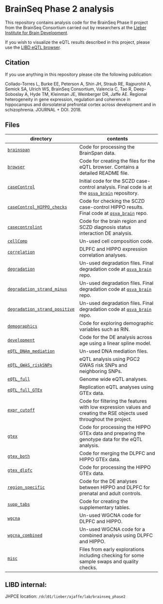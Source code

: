 BrainSeq Phase 2 analysis
=========================

This repository contains analysis code for the BrainSeq Phase II project from the BrainSeq Consortium carried out by researchers at the [Lieber Institute for Brain Development](https://www.libd.org/).

If you wish to visualize the eQTL results described in this project, please use the [LIBD eQTL browser](http://eqtl.brainseq.org/).

## Citation

If you use anything in this repository please cite the following publication:

Collado-Torres L, Burke EE, Peterson A, Shin JH, Straub RE, Rajpurohit A, Semick SA, Ulrich WS, BrainSeq Consortium, Valencia C, Tao R, Deep-Soboslay A, Hyde TM, Kleinman JE, Weinberger DR, Jaffe AE. Regional heterogeneity in gene expression, regulation and coherence in hippocampus  and dorsolateral prefrontal cortex across development and in schizophrenia. JOURNAL + DOI. 2018.

## Files

| directory | contents |
| --------- | -------- |
| [`brainspan`](brainspan/) | Code for processing the BrainSpan data. |
| [`browser`](browser/) | Code for creating the files for the eQTL browser. Contains a detailed README file. |
| [`caseControl`](caseControl/) | Initial code for the SCZD case-control analysis. Final code is at the [`qsva_brain`](https://github.com/LieberInstitute/qsva_brain) repository. |
| [`caseControl_HIPPO_checks`](caseControl_HIPPO_checks/) | Code for checking the SCZD case-control HIPPO results. Final code at [`qsva_brain`](https://github.com/LieberInstitute/qsva_brain) repo. |
| [`casecontrolint`](casecontrolint/) | Code for the brain region and SCZD diagnosis status interaction DE analysis. |
| [`cellComp`](cellComp/) | Un-used cell composition code. |
| [`correlation`](correlation/) | DLPFC and HIPPO expression correlation analyses. |
| [`degradation`](degradation/) | Un-used degradation files. Final degradation code at [`qsva_brain`](https://github.com/LieberInstitute/qsva_brain) repo. |
| [`degradation_strand_minus`](degradation_strand_minus/) | Un-used degradation files. Final degradation code at [`qsva_brain`](https://github.com/LieberInstitute/qsva_brain) repo. |
| [`degradation_strand_positive`](degradation_strand_positive/) | Un-used degradation files. Final degradation code at [`qsva_brain`](https://github.com/LieberInstitute/qsva_brain) repo. |
| [`demographics`](demographics/) | Code for exploring demographic variables such as RIN. |
| [`development`](development/) | Code for the DE analysis across age using a linear spline model. |
| [`eQTL_DNAm_mediation`](eQTL_DNAm_mediation/) | Un-used DNA mediation files. |
| [`eQTL_GWAS_riskSNPs`](eQTL_GWAS_riskSNPs/) | eQTL analysis using PGC2 GWAS risk SNPs and neighboring SNPs. |
| [`eQTL_full`](eQTL_full/) | Genome wide eQTL analyses. |
| [`eQTL_full_GTEx`](eQTL_full_GTEx/) | Replication eQTL analyses using GTEx data. |
| [`expr_cutoff`](expr_cutoff/) | Code for filtering the features with low expression values and creating the RSE objects used throughout the project. |
| [`gtex`](gtex/) | Code for processing the HIPPO GTEx data and preparing the genotype data for the eQTL analysis. |
| [`gtex_both`](gtex_both/) | Code for merging the DLPFC and HIPPO GTEx data. |
| [`gtex_dlpfc`](gtex_dlpfc/) | Code for processing the HIPPO GTEx data. |
| [`region_specific`](region_specific/) | Code for the DE analyses between HIPPO and DLPFC for prenatal and adult controls. |
| [`supp_tabs`](supp_tabs/) | Code for creating the supplementary tables. |
| [`wgcna`](wgcna/) | Un-used WGCNA code for DLPFC and HIPPO. |
| [`wgcna_combined`](wgcna_combined/) | Un-used WGCNA code for a combined analysis using DLPFC and HIPPO. |
| [`misc`](misc/) | Files from early explorations including checking for some sample swaps and quality checks. |

## LIBD internal:

JHPCE location: `/dcl01/lieber/ajaffe/lab/brainseq_phase2`

